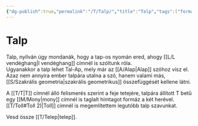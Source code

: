 ```yaml
---
{"dg-publish":true,"permalink":"/T/Talp/","title":"Talp","tags":["formatted🟢"],"created":"2023-10-21T10:36","updated":"2023-10-21T10:36"}
---
```



# Talp

Talp, nyilván úgy mondanák, hogy a tap-os nyomán ered, ahogy [[L/L vendéghang\|l vendéghang]] címnél is szóltunk róla.  
Ugyanakkor a talp lehet Tal-Ap, mely már az [[A/Alap\|Alap]] szóhoz visz el. Azaz nem annyira ember talpára utalna a szó, hanem valami más, [[S/Szakrális geometria\|szakrális geometrikus]] összefüggését kellene látni.  

A [[T/T\|T]] címnél álló felismerés szerint a feje tetejére, talpára állított T betű egy [[M/Mony\|mony]] címnél is taglalt hímtagot formáz a két herével.  
[[T/Toll#Toll 2)\|Toll]] címnél is megemlítettem legutóbb talp szavunkat.  

Vesd össze [[T/Telep\|telep]].  